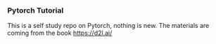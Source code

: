 ### Pytorch Tutorial

This is a self study repo on Pytorch, nothing is new. The materials are coming from the book https://d2l.ai/
